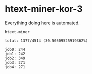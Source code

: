 # htext-miner-kor-3

Everything doing here is automated.

```
htext-miner

total: 1377/4514 (30.50509525919362%)

job0: 244
job1: 242
job2: 349
job3: 271
job4: 271
```
